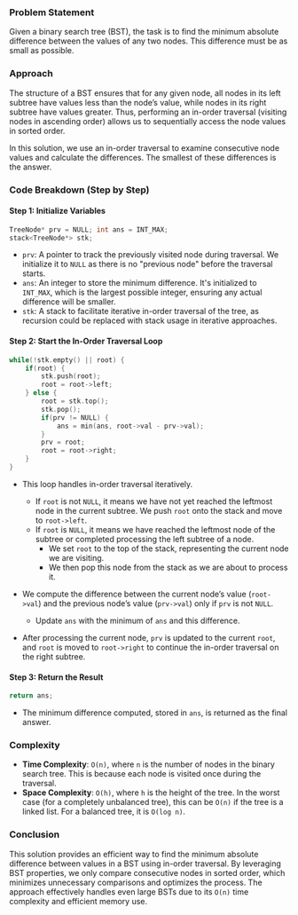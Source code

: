 ### Problem Statement

Given a binary search tree (BST), the task is to find the minimum absolute difference between the values of any two nodes. This difference must be as small as possible. 

### Approach

The structure of a BST ensures that for any given node, all nodes in its left subtree have values less than the node’s value, while nodes in its right subtree have values greater. Thus, performing an in-order traversal (visiting nodes in ascending order) allows us to sequentially access the node values in sorted order. 

In this solution, we use an in-order traversal to examine consecutive node values and calculate the differences. The smallest of these differences is the answer.

### Code Breakdown (Step by Step)

#### Step 1: Initialize Variables

```cpp
TreeNode* prv = NULL; int ans = INT_MAX;
stack<TreeNode*> stk;
```

- `prv`: A pointer to track the previously visited node during traversal. We initialize it to `NULL` as there is no "previous node" before the traversal starts.
- `ans`: An integer to store the minimum difference. It's initialized to `INT_MAX`, which is the largest possible integer, ensuring any actual difference will be smaller.
- `stk`: A stack to facilitate iterative in-order traversal of the tree, as recursion could be replaced with stack usage in iterative approaches.

#### Step 2: Start the In-Order Traversal Loop

```cpp
while(!stk.empty() || root) {
    if(root) {
        stk.push(root);
        root = root->left;
    } else {
        root = stk.top();
        stk.pop();
        if(prv != NULL) {
            ans = min(ans, root->val - prv->val);
        }
        prv = root;
        root = root->right;
    }
}
```

- This loop handles in-order traversal iteratively.
    - If `root` is not `NULL`, it means we have not yet reached the leftmost node in the current subtree. We push `root` onto the stack and move to `root->left`.
    - If `root` is `NULL`, it means we have reached the leftmost node of the subtree or completed processing the left subtree of a node.
        - We set `root` to the top of the stack, representing the current node we are visiting.
        - We then pop this node from the stack as we are about to process it.
        
- We compute the difference between the current node’s value (`root->val`) and the previous node’s value (`prv->val`) only if `prv` is not `NULL`.
    - Update `ans` with the minimum of `ans` and this difference.
- After processing the current node, `prv` is updated to the current `root`, and `root` is moved to `root->right` to continue the in-order traversal on the right subtree.

#### Step 3: Return the Result

```cpp
return ans;
```

- The minimum difference computed, stored in `ans`, is returned as the final answer.

### Complexity

- **Time Complexity**: `O(n)`, where `n` is the number of nodes in the binary search tree. This is because each node is visited once during the traversal.
- **Space Complexity**: `O(h)`, where `h` is the height of the tree. In the worst case (for a completely unbalanced tree), this can be `O(n)` if the tree is a linked list. For a balanced tree, it is `O(log n)`.

### Conclusion

This solution provides an efficient way to find the minimum absolute difference between values in a BST using in-order traversal. By leveraging BST properties, we only compare consecutive nodes in sorted order, which minimizes unnecessary comparisons and optimizes the process. The approach effectively handles even large BSTs due to its `O(n)` time complexity and efficient memory use.